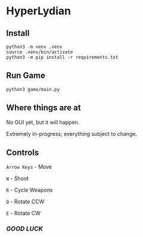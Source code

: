 HyperLydian
===========

## Install
```
python3 -m venv .venv
source .venv/bin/activate
python3 -m pip install -r requirements.txt
```

## Run Game
```
python3 game/main.py
```

## Where things are at
No GUI yet, but it will happen.

Extremely in-progress; everything subject to change.

## Controls

`Arrow Keys` - Move

`W` - Shoot

`R` - Cycle Weapons

`Q` - Rotate CCW

`E` - Rotate CW

### *GOOD LUCK*
